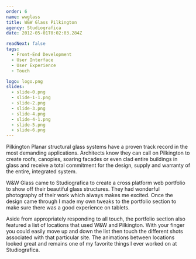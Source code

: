 ```yaml
---
order: 6
name: wwglass
title: W&W Glass Pilkington
agency: Studiografica
date: 2012-05-01T0:02:03.284Z

readNext: false
tags:
  - Front-End Development
  - User Interface
  - User Experience
  - Touch

logo: logo.png
slides:
  - slide-0.png
  - slide-1-1.png
  - slide-2.png
  - slide-3.png
  - slide-4.png
  - slide-4-1.png
  - slide-5.png
  - slide-6.png
---
```

Pilkington Planar structural glass systems have a proven track record in the most demanding applications. Architects know they can call on Pilkington to create roofs, canopies, soaring facades or even clad entire buildings in glass and receive a total commitment for the design, supply and warranty of the entire, integrated system.

W&W Glass came to Studiografica to create a cross platform web portfolio to show off their beautiful glass structures. They had wonderful photography of their work which always makes me excited. Once the design came through I made my own tweaks to the portfolio section to make sure there was a good experience on tablets.

Aside from appropriately responding to all touch, the portfolio section also featured a list of locations that used W&W and Pilkington. With your finger you could easily move up and down the list then touch the different shots associated with that particular site. The animations between locations looked great and remains one of my favorite things I ever worked on at Studiografica.
